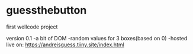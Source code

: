 # guessthebutton
first wellcode project

version 0.1
-a bit of DOM
-random values for 3 boxes(based on 0)
-hosted live on:
https://andreisguess.tiiny.site/index.html
